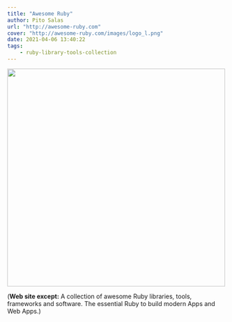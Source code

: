 ```yaml
---
title: "Awesome Ruby"
author: Pito Salas
url: "http://awesome-ruby.com" 
cover: "http://awesome-ruby.com/images/logo_l.png" 
date: 2021-04-06 13:40:22
tags:
    - ruby-library-tools-collection
---
```

<img src=http://awesome-ruby.com/images/logo_l.png width="500">



(**Web site except:** A collection of awesome Ruby libraries, tools, frameworks and software. The essential Ruby to build modern Apps and Web Apps.) 

